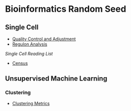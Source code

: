 # Bioinformatics Random Seed
## Single Cell
- [Quality Control and Adjustment](/SingleCell/QualityControl_Adjustment.MD)
- [Regulon Analysis](SingleCell/RegulonAnalysis.MD)

*Single Cell Reading List*
- [Census](SingleCell/note_2017_NAT-METHOD_Census.MD)

## Unsupervised Machine Learning
### Clustering
- [Clustering Metrics](machineLearning/Unsupervised/Clustering)

